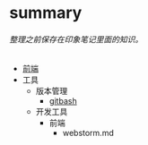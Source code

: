 # summary
###### 整理之前保存在印象笔记里面的知识。
* [前端](frontEnd/README.md "前端页面")
* 工具
  * 版本管理
    * [gitbash](tools/gitbash.md)
  * 开发工具
    * 前端
      * webstorm.md